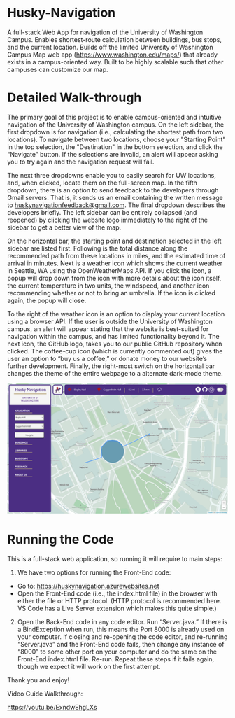 # Husky-Navigation
A full-stack Web App for navigation of the University of Washington Campus. Enables shortest-route calculation between buildings, bus stops, and the current location. Builds off the limited University of Washington Campus Map web app (https://www.washington.edu/maps/) that already exists in a campus-oriented way. Built to be highly scalable such that other campuses can customize our map.

# Detailed Walk-through

The primary goal of this project is to enable campus-oriented and intuitive navigation of the University of Washington campus. On the left sidebar, the first dropdown is for navigation (i.e., calculating the shortest path from two locations). To navigate between two locations, choose your "Starting Point" in the top selection, the "Destination" in the bottom selection, and click the “Navigate” button. If the selections are invalid, an alert will appear asking you to try again and the navigation request will fail. 

The next three dropdowns enable you to easily search for UW locations, and, when clicked, locate them on the full-screen map. In the fifth dropdown, there is an option to send feedback to the developers through Gmail servers. That is, it sends us an email containing the written message to huskynavigationfeedback@gmail.com. The final dropdown describes the developers briefly. The left sidebar can be entirely collapsed (and reopened) by clicking the website logo immediately to the right of the sidebar to get a better view of the map.

On the horizontal bar, the starting point and destination selected in the left sidebar are listed first. Following is the total distance along the recommended path from these locations in miles, and the estimated time of arrival in minutes. Next is a weather icon which shows the current weather in Seattle, WA using the OpenWeatherMaps API. If you click the icon, a popup will drop down from the icon with more details about the icon itself, the current temperature in two units, the windspeed, and another icon recommending whether or not to bring an umbrella. If the icon is clicked again, the popup will close. 

To the right of the weather icon is an option to display your current location using a browser API. If the user is outside the University of Washington campus, an alert will appear stating that the website is best-suited for navigation within the campus, and has limited functionality beyond it. The next icon, the GitHub logo, takes you to our public GitHub repository when clicked. The coffee-cup icon (which is currently commented out) gives the user an option to “buy us a coffee,” or donate money to our website’s further development. Finally, the right-most switch on the horizontal bar changes the theme of the entire webpage to a alternate dark-mode theme.

![Demo Image](Project/DemonstrationImage.PNG)

# Running the Code

This is a full-stack web application, so running it will require to main steps:
1.	We have two options for running the Front-End code:
-	Go to: https://huskynavigation.azurewebsites.net	
-	Open the Front-End code (i.e., the index.html file) in the browser with either the file or HTTP protocol. (HTTP protocol is recommended here. VS Code has a Live Server extension which makes this quite simple.)
2.	Open the Back-End code in any code editor. Run “Server.java.” If there is a BindException when run, this means the Port 8000 is already used on your computer. If closing and re-opening the code editor, and re-running “Server.java” and the Front-End code fails, then change any instance of “8000” to some other port on your computer and do the same on the Front-End index.html file. Re-run. Repeat these steps if it fails again, though we expect it will work on the first attempt. 

Thank you and enjoy!

Video Guide Walkthrough:

https://youtu.be/ExndwEhgLXs
